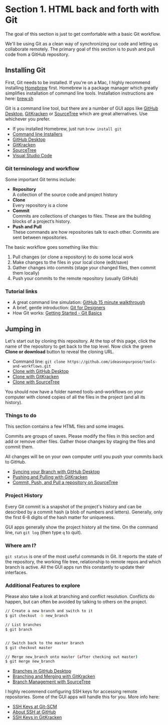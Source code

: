 # Section 1. HTML back and forth with Git

The goal of this section is just to get comfortable with a basic Git workflow.

We'll be using Git as a clean way of synchronizing our code and letting us collaborate remotely. The primary goal of this section is to push and pull code from a GitHub repository.

## Installing Git

First, Git needs to be installed. If you're on a Mac, I highly recommend installing [Homebrew][] first. Homebrew is a package manager which greatly simplifies installation of command line tools. Installation instructions are here: [brew.sh](https://brew.sh/)

Git is a command line tool, but there are a number of GUI apps like [GitHub Desktop][], [GitKracken][] or [SourceTree][] which are great alternatives. Use whichever you prefer.

* If you installed Homebrew, just run `brew install git`
* [Command line Installers](https://git-scm.com/downloads)
* [GitHub Desktop][]
* [GitKracken][]
* [SourceTree][]
* [Visual Studio Code][]

### Git terminology and workflow

Some important Git terms include:

* **Repository**<br>
  A collection of the source code and project history
* **Clone**<br>
  Every repository is a clone
* **Commit**<br>
  Commits are collections of changes to files. These are the building blocks of a project’s history.
* **Push and Pull**<br>
  These commands are how repositories talk to each other. Commits are sent between repositories.

The basic workflow goes something like this:

1.  Pull changes (or clone a repository) to do some local work
2.  Make changes to the files in your local clone (edit/save)
3.  Gather changes into commits (stage your changed files, then commit them locally)
4.  Push your commits to the remote repository (usually GitHub)

### Tutorial links

* A great command line simulation: [GitHub 15 minute walkthrough](https://try.github.io)
* A brief, gentle introduction: [Git for Designers](https://code.tutsplus.com/tutorials/git-for-designers--pre-54689)
* How Git works: [Getting Started - Git Basics](https://git-scm.com/book/en/v2/Getting-Started-Git-Basics)

## Jumping in

Let's start out by cloning this repository. At the top of this page, click the name of the repository to get back to the top level. Now click the green **Clone or download** button to reveal the cloning URL.

* Command line: `git clone https://github.com/ideasonpurpose/tools-and-workflows.git`
* [Clone with GitHub Desktop](https://help.github.com/desktop/guides/contributing-to-projects/cloning-a-repository-from-github-desktop/)
* [Clone with GitKracken](https://support.gitkraken.com/working-with-repositories/open-clone-init)
* [Clone with SourceTree](https://confluence.atlassian.com/sourcetreekb/clone-a-repository-into-sourcetree-780870050.html)

You should now have a folder named tools-and-workflows on your computer with cloned copies of all the files in the project (and all its history).

### Things to do

This section contains a few HTML files and some images.

Commits are groups of saves. Please modify the files in this section and add or remove other files. Gather those changes by staging the files and commit them.

All changes will be on your own computer until you push your commits back to GitHub.

* [Syncing your Branch with GitHub Desktop](https://help.github.com/desktop/guides/contributing-to-projects/syncing-your-branch/)
* [Pushing and Pulling with GitKracken](https://support.gitkraken.com/working-with-repositories/pushing-and-pulling)
* [Commit, Push, and Pull a repository on SourceTree](https://confluence.atlassian.com/sourcetreekb/commit-push-and-pull-a-repository-on-sourcetree-785616067.html)

### Project History

Every Git commit is a snapshot of the project's history and can be described by a commit hash (a blob of numbers and letters). Generally, only the first 6-8 digits of the hash matter for uniqueness.

GUI apps generally show the project history all the time. On the command line, run `git log` (then type `q` to quit).

### Where am I?

`git status` is one of the most useful commands in Git. It reports the state of the repository, the working file tree, relationship to remote repos and which branch is active. All the GUI apps run this constantly to update their interfaces.

### Additional Features to explore

Please also take a look at branching and conflict resolution. Conflicts do happen, but can often be avoided by talking to others on the project.

```bash
// Create a new branch and switch to it
$ git checkout -b new_branch

// List branches
$ git branch


// Switch back to the master branch
$ git checkout master

// Merge new_branch onto master (after checking out master)
$ git merge new_branch
```

* [Branches in GitHub Desktop](https://help.github.com/desktop/guides/contributing-to-projects/making-changes-in-a-branch/)
* [Branching and Merging with GitKracken](https://support.gitkraken.com/working-with-repositories/branching-and-merging)
* [Branch Management with SourceTree](https://confluence.atlassian.com/sourcetreekb/branch-management-785325799.html)

I highly recommend configuring SSH keys for accessing remote repositories. Some of the GUI apps will handle this for you. More info here:

* [SSH Keys at Git-SCM](https://git-scm.com/book/en/v2/Git-on-the-Server-Generating-Your-SSH-Public-Key)
* [About SSH at GitHub](https://help.github.com/articles/about-ssh/)
* [SSH Keys in GitKracken](https://support.gitkraken.com/integrations/authentication)

[homebrew]: https://brew.sh/
[github desktop]: https://desktop.github.com/
[sourcetree]: https://www.sourcetreeapp.com/
[gitkracken]: https://www.gitkraken.com/
[visual studio code]: https://code.visualstudio.com/

